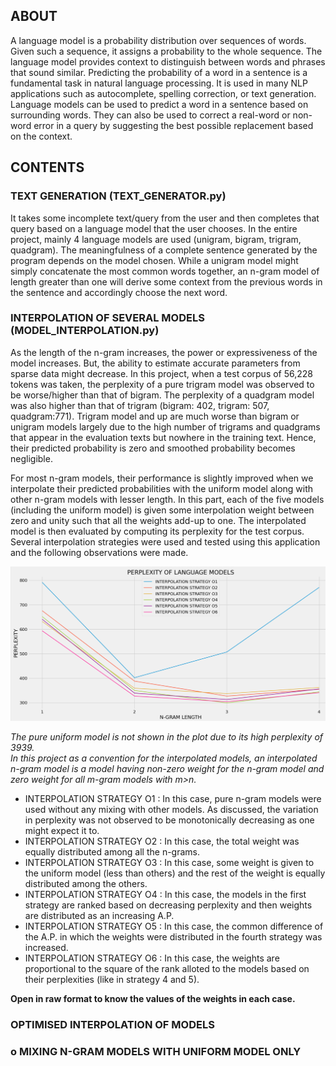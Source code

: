 ## ABOUT
A language model is a probability distribution over sequences of words. Given such a sequence, it assigns a probability to the whole sequence. The language model provides context to distinguish between words and phrases that sound similar. Predicting the probability of a word in a sentence is a fundamental task in natural language processing. It is used in many NLP applications such as autocomplete, spelling correction, or text generation. Language models can be used to predict a word in a sentence based on surrounding words. They can also be used to correct a real-word or non-word error in a query by suggesting the best possible replacement based on the context.

## CONTENTS
  ### TEXT GENERATION (TEXT_GENERATOR.py) 
It takes some incomplete text/query from the user and then completes that query based on a language model that the user chooses. In the entire project, mainly 4 language models are used (unigram, bigram, trigram, quadgram). The meaningfulness of a complete sentence generated by the program depends on the model chosen. While a unigram model might simply concatenate the most common words together, an n-gram model of length greater than one will derive some context from the previous words in the sentence and accordingly choose the next word.
  ### INTERPOLATION OF SEVERAL MODELS (MODEL_INTERPOLATION.py)
As the length of the n-gram increases, the power or expressiveness of the model increases. But, the ability to estimate accurate parameters from sparse data might decrease. In this project, when a test corpus of 56,228 tokens was taken, the perplexity of a pure trigram model was observed to be worse/higher than that of bigram. The perplexity of a quadgram model was also higher than that of trigram (bigram: 402, trigram: 507, quadgram:771). Trigram model and up are much worse than bigram or unigram models largely due to the high number of trigrams and quadgrams that appear in the evaluation texts but nowhere in the training text. Hence, their predicted probability is zero and smoothed probability becomes negligible. 

For most n-gram models, their performance is slightly improved when we interpolate their predicted probabilities with the uniform model along with other n-gram models with lesser length. In this part, each of the five models (including the uniform model) is given some interpolation weight between zero and unity such that all the weights add-up to one. The interpolated model is then evaluated by computing its perplexity for the test corpus. Several interpolation strategies were used and tested using this application and the following observations were made.<br>

<img src="plot.png" >

*The pure uniform model is not shown in the plot due to its high perplexity of 3939.<br>
In this project as a convention for the interpolated models, an interpolated n-gram model is a model having non-zero weight for the n-gram model and zero weight for all m-gram models with m>n.*

<ul>
  <li> INTERPOLATION STRATEGY O1 : In this case, pure n-gram models were used without any mixing with other models. As discussed, the variation in perplexity was not observed to be monotonically decreasing as one might expect it to.<br>
    <!--&nbsp;&nbsp;[ 1 0 0 0 0 ] [ 0 1 0 0 0 ] [ 0 0 1 0 0 ] [ 0 0 0 1 0 ] [ 0 0 0 0 1 ]-->
  <li> INTERPOLATION STRATEGY O2 : In this case, the total weight was equally distributed among all the n-grams.<br>
    <!--&nbsp;&nbsp;[ 1 0 0 0 0 ] [ 0.5 0.5 0 0 0 ] [ 0.33 0.33 0.33 0 0 ] [ 0.25 0.25 0.25 0.25 0 ] [ 0.2 0.2 0.2 0.2 0.2 ]-->
  <li> INTERPOLATION STRATEGY O3 : In this case, some weight is given to the uniform model (less than others) and the rest of the weight is equally distributed among the others.<br>
    <!--&nbsp;&nbsp;[ 1 0 0 0 0 ] [ 0.4 0.6 0 0 0 ] [ 0.2 0.4 0.4 0 0 ] [ 0.025 0.325 0.325 0.325 0 ] [ 0.04 0.24 0.24 0.24 0.24 ]-->
  <li> INTERPOLATION STRATEGY O4 : In this case, the models in the first strategy are ranked based on decreasing perplexity and then weights are distributed as an increasing A.P.<br>
    <!--&nbsp;&nbsp;[ 1 0 0 0 0 ] [ 0.45 0.55 0 0 0 ] [ 0.233 0.333 0.433 0 0 ] [ 0.1 0.2 0.4 0.3 0 ] [ 0.02 0.11 0.38 0.29 0.2 ]-->
  <li> INTERPOLATION STRATEGY O5 : In this case, the common difference of the A.P. in which the weights were distributed in the fourth strategy was increased.<br>
    <!--&nbsp;&nbsp;[ 1 0 0 0 0 ] [ 0.425 0.575 0 0 0 ] [ 0.1833 0.3333 0.4833 0 0 ] [ 0.025 0.175 0.475 0.325 0 ] [ 0.01 0.105 0.39 0.295 0.2 ]-->
  <li> INTERPOLATION STRATEGY O6 : In this case, the weights are proportional to the square of the rank alloted to the models based on their perplexities (like in strategy 4 and 5).<br>
    <!--&nbsp;&nbsp;[ 1 0 0 0 0 ] [ 0.2 0.8 0 0 0 ] [ 0.0714 0.2857 0.6428 0 0 ] [ 0.0333 0.1333 0.5333 0.3 0 ] [ 0.0182 0.0727 0.4545 0.2909 0.1636 ]-->
</ul>

**Open in raw format to know the values of the weights in each case.**
  
  ### OPTIMISED INTERPOLATION OF MODELS
  ### o MIXING N-GRAM MODELS WITH UNIFORM MODEL ONLY
  
  
